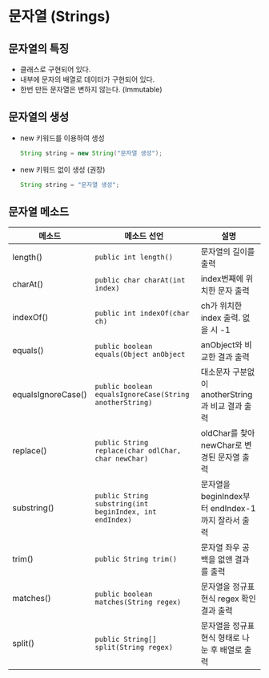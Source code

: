 # 문자열 (Strings)

## 문자열의 특징

- 클래스로 구현되어 있다.
- 내부에 문자의 배열로 데이터가 구현되어 있다.
- 한번 만든 문자열은 변하지 않는다. (Immutable)

## 문자열의 생성

- new 키워드를 이용하여 생성

  ```java
  String string = new String("문자열 생성");
  ```

- new 키워드 없이 생성 (권장)

  ```java
  String string = "문자열 생성";
  ```

## 문자열 메소드

| 메소드 | 메소드 선언 | 설명 |
|-------|-----------|------|
|length()| `public int length()`| 문자열의 길이를 출력 |
|charAt()| `public char charAt(int index)`| index번째에 위치한 문자 출력 |
|indexOf()| `public int indexOf(char ch)` | ch가 위치한 index 출력. 없을 시 -1 |
|equals()| `public boolean equals(Object anObject` | anObject와 비교한 결과 출력 |
|equalsIgnoreCase()| `public boolean equalsIgnoreCase(String anotherString)` | 대소문자 구분없이 anotherString과 비교 결과 출력 |
|replace()| `public String replace(char odlChar, char newChar)` | oldChar를 찾아 newChar로 변경된 문자열 출력 |
|substring()| `public String substring(int beginIndex, int endIndex)` | 문자열을 beginIndex부터 endIndex-1까지 잘라서 출력 |
|trim()| `public String trim()` | 문자열 좌우 공백을 없앤 결과를 출력 |
|matches()| `public boolean matches(String regex)` | 문자열을 정규표현식 regex 확인 결과 출력 |
|split()| `public String[] split(String regex)` | 문자열을 정규표현식 형태로 나눈 후 배열로 출력 |
